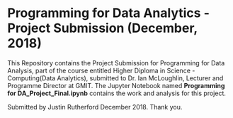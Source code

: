 # Programming for Data Analytics - Project Submission (December, 2018)
This Repository contains the Project Submission for Programming for Data Analysis, part of the course entitled Higher Diploma in Science - Computing(Data Analytics), submitted to Dr. Ian McLoughlin, Lecturer and Programme Director at GMIT.
The Jupyter Notebook named **Programming for DA_Project_Final.ipynb** contains the work and analysis for this project.

Submitted by Justin Rutherford
December 2018.
Thank you.
